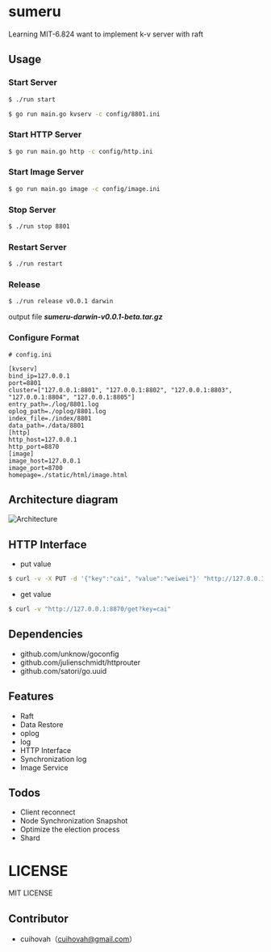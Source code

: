 # sumeru
Learning MIT-6.824 want to implement k-v server with raft

## Usage

### Start Server

```bash
$ ./run start
```

```bash
$ go run main.go kvserv -c config/8801.ini
```

### Start HTTP Server
```bash
$ go run main.go http -c config/http.ini
```

### Start Image Server
```bash
$ go run main.go image -c config/image.ini
```

### Stop Server
```bash
$ ./run stop 8801
```

### Restart Server
```bash
$ ./run restart
```

### Release
```bash
$ ./run release v0.0.1 darwin
```
output file ***sumeru-darwin-v0.0.1-beta.tar.gz***

### Configure Format
```config
# config.ini

[kvserv]
bind_ip=127.0.0.1
port=8801
cluster=["127.0.0.1:8801", "127.0.0.1:8802", "127.0.0.1:8803", "127.0.0.1:8804", "127.0.0.1:8805"]
entry_path=./log/8801.log
oplog_path=./oplog/8801.log
index_file=./index/8801
data_path=./data/8801
[http]
http_host=127.0.0.1
http_port=8870
[image]
image_host=127.0.0.1
image_port=8700
homepage=./static/html/image.html
```

## Architecture diagram
![Architecture](http://106.12.222.112:18870/images/8017eb65-7235-4114-b058-d371f667f275)

## HTTP Interface

- put value
```bash
$ curl -v -X PUT -d '{"key":"cai", "value":"weiwei"}' "http://127.0.0.1:8870/set"
```

- get value
```bash
$ curl -v "http://127.0.0.1:8870/get?key=cai"
```

## Dependencies
- github.com/unknow/goconfig
- github.com/julienschmidt/httprouter
- github.com/satori/go.uuid

## Features
- Raft
- Data Restore
- oplog
- log
- HTTP Interface
- Synchronization log
- Image Service

## Todos
- Client reconnect
- Node Synchronization Snapshot
- Optimize the election process
- Shard

# LICENSE
MIT LICENSE

## Contributor
- cuihovah（cuihovah@gmail.com）

